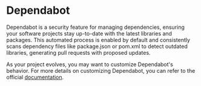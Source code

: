 # Dependabot 

Dependabot is a security feature for managing dependencies, ensuring your software projects stay up-to-date with the latest libraries and packages. This automated process is enabled by default and consistently scans dependency files like package.json or pom.xml to detect outdated libraries, generating pull requests with proposed updates.

As your project evolves, you may want to customize Dependabot's behavior. For more details on customizing Dependabot, you can refer to the official [documentation](https://docs.github.com/de/code-security/dependabot/dependabot-version-updates/configuration-options-for-the-dependabot.yml-file).


